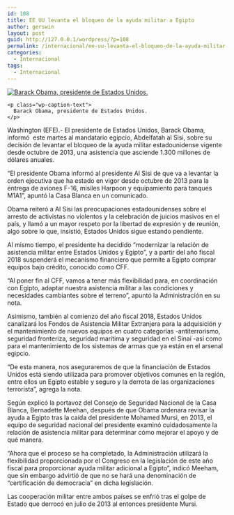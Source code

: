 ```yaml
---
id: 108
title: EE UU levanta el bloqueo de la ayuda militar a Egipto
author: gerswin
layout: post
guid: http://127.0.0.1/wordpress/?p=108
permalink: /internacional/ee-uu-levanta-el-bloqueo-de-la-ayuda-militar-a-egipto-2/
categories:
  - Internacional
tags:
  - Internacional
---
```

<div id="content-area">
  <b></b></p> 
  
  <div class="wp-caption alignleft" id="attachment_405426" style="width: 446px">
    <a data-lightboxplus="lightbox[405432]" href="http://i2.wp.com/www.lanacion.com.ve/fotoedicion//2015/03/a8-DLN187307.jpg" title="EE UU levanta el bloqueo de la ayuda militar a Egipto"><img alt="Barack Obama, presidente de Estados Unidos." class="size-large wp-image-405426" data-recalc-dims="1" src="http://i2.wp.com/www.lanacion.com.ve/fotoedicion//2015/03/a8-DLN187307.jpg?resize=436%2C280" /></a> 
    
    <p class="wp-caption-text">
      Barack Obama, presidente de Estados Unidos.
    </p>
  </div>
  
  <p>
    Washington (EFE).- El presidente de Estados Unidos, Barack Obama, informó  este martes al mandatario egipcio, Abdelfatah al Sisi, sobre su decisión de levantar el bloqueo de la ayuda militar estadounidense vigente desde octubre de 2013, una asistencia que asciende 1.300 millones de dólares anuales.
  </p>
  
  <p>
    “El presidente Obama informó al presidente Al Sisi de que va a levantar la orden ejecutiva que ha estado en vigor desde octubre de 2013 para la entrega de aviones F-16, misiles Harpoon y equipamiento para tanques M1A1”, apuntó la Casa Blanca en un comunicado.
  </p>
  
  <p>
    Obama reiteró a Al Sisi las preocupaciones estadounidenses sobre el arresto de activistas no violentos y la celebración de juicios masivos en el país, y llamó a un mayor respeto por la libertad de expresión y de reunión, algo sobre lo que, insistió, Estados Unidos sigue estando pendiente.
  </p></p> 
  
  <div class="alignleft">
  </div>
  
  <p>
    Al mismo tiempo, el presidente ha decidido “modernizar la relación de asistencia militar entre Estados Unidos y Egipto”, y a partir del año fiscal 2018 suspenderá el mecanismo financiero que permite a Egipto comprar equipos bajo crédito, conocido como CFF.
  </p>
  
  <p>
    “Al poner fin al CFF, vamos a tener más flexibilidad para, en coordinación con Egipto, adaptar nuestra asistencia militar a las condiciones y necesidades cambiantes sobre el terreno”, apuntó la Administración en su nota.
  </p>
  
  <p>
    Asimismo, también al comienzo del año fiscal 2018, Estados Unidos canalizará los Fondos de Asistencia Militar Extranjera para la adquisición y el mantenimiento de nuevos equipos en cuatro categorías -antiterrorismo, seguridad fronteriza, seguridad marítima y seguridad en el Sinaí -así como para el mantenimiento de los sistemas de armas que ya están en el arsenal egipcio.
  </p>
  
  <p>
    “De esta manera, nos aseguraremos de que la financiación de Estados Unidos está siendo utilizada para promover objetivos comunes en la región, entre ellos un Egipto estable y seguro y la derrota de las organizaciones terrorista”, agrega la nota.
  </p>
  
  <p>
    Según explicó la portavoz del Consejo de Seguridad Nacional de la Casa Blanca, Bernadette Meehan, después de que Obama ordenara revisar la ayuda a Egipto tras la caída del presidente Mohamed Mursi, en 2013, el equipo de seguridad nacional del presidente examinó cuidadosamente la relación de asistencia militar para determinar cómo mejorar el apoyo y de qué manera.
  </p>
  
  <p>
    “Ahora que el proceso se ha completado, la Administración utilizará la flexibilidad proporcionada por el Congreso en la legislación de este año fiscal para proporcionar ayuda militar adicional a Egipto”, indicó Meeham, que sin embargo advirtió de que no se hará una denominación de “certificación de democracia” en dicha legislación.
  </p>
  
  <p>
    Las cooperación militar entre ambos países se enfrió tras el golpe de Estado que derrocó en julio de 2013 al entonces presidente Mursi.
  </p>
</div>